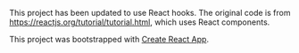 This project has been updated to use React hooks. 
The original code is from https://reactjs.org/tutorial/tutorial.html, which uses React components.

This project was bootstrapped with [Create React App](https://github.com/facebook/create-react-app).
